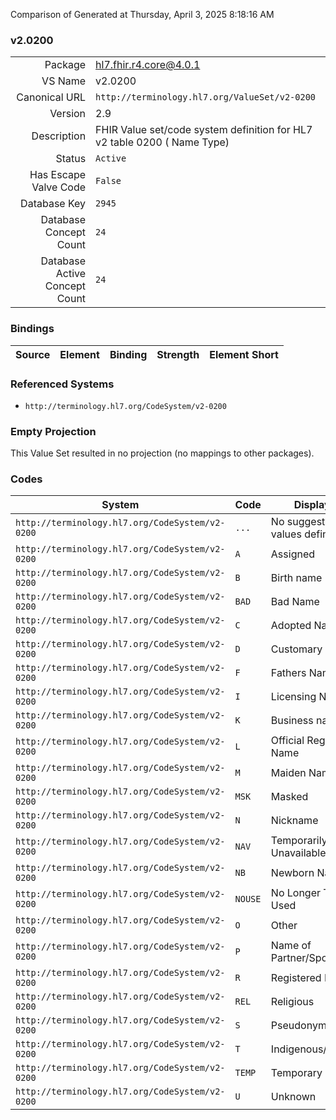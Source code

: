 Comparison of 
Generated at Thursday, April 3, 2025 8:18:16 AM

### v2.0200

|      |     |
| ---: | --- |
| Package | hl7.fhir.r4.core@4.0.1 |
| VS Name | v2.0200 |
| Canonical URL | `http://terminology.hl7.org/ValueSet/v2-0200` |
| Version | 2.9 |
| Description | FHIR Value set/code system definition for HL7 v2 table 0200 ( Name Type) |
| Status | `Active` |
| Has Escape Valve Code | `False` |
| Database Key | `2945` |
| Database Concept Count | `24` |
| Database Active Concept Count | `24` |
### Bindings

| Source | Element | Binding | Strength | Element Short |
| ------ | ------- | ------- | -------- | ------------- |

### Referenced Systems

* `http://terminology.hl7.org/CodeSystem/v2-0200`
### Empty Projection

This Value Set resulted in no projection (no mappings to other packages).

### Codes

| System | Code | Display |
| ------ | ---- | ------- |
| `http://terminology.hl7.org/CodeSystem/v2-0200` | `...` | No suggested values defined |
| `http://terminology.hl7.org/CodeSystem/v2-0200` | `A` | Assigned |
| `http://terminology.hl7.org/CodeSystem/v2-0200` | `B` | Birth name |
| `http://terminology.hl7.org/CodeSystem/v2-0200` | `BAD` | Bad Name |
| `http://terminology.hl7.org/CodeSystem/v2-0200` | `C` | Adopted Name |
| `http://terminology.hl7.org/CodeSystem/v2-0200` | `D` | Customary Name |
| `http://terminology.hl7.org/CodeSystem/v2-0200` | `F` | Fathers Name |
| `http://terminology.hl7.org/CodeSystem/v2-0200` | `I` | Licensing Name |
| `http://terminology.hl7.org/CodeSystem/v2-0200` | `K` | Business name |
| `http://terminology.hl7.org/CodeSystem/v2-0200` | `L` | Official Registry Name |
| `http://terminology.hl7.org/CodeSystem/v2-0200` | `M` | Maiden Name |
| `http://terminology.hl7.org/CodeSystem/v2-0200` | `MSK` | Masked |
| `http://terminology.hl7.org/CodeSystem/v2-0200` | `N` | Nickname |
| `http://terminology.hl7.org/CodeSystem/v2-0200` | `NAV` | Temporarily Unavailable |
| `http://terminology.hl7.org/CodeSystem/v2-0200` | `NB` | Newborn Name |
| `http://terminology.hl7.org/CodeSystem/v2-0200` | `NOUSE` | No Longer To Be Used |
| `http://terminology.hl7.org/CodeSystem/v2-0200` | `O` | Other |
| `http://terminology.hl7.org/CodeSystem/v2-0200` | `P` | Name of Partner/Spouse |
| `http://terminology.hl7.org/CodeSystem/v2-0200` | `R` | Registered Name |
| `http://terminology.hl7.org/CodeSystem/v2-0200` | `REL` | Religious |
| `http://terminology.hl7.org/CodeSystem/v2-0200` | `S` | Pseudonym |
| `http://terminology.hl7.org/CodeSystem/v2-0200` | `T` | Indigenous/Tribal |
| `http://terminology.hl7.org/CodeSystem/v2-0200` | `TEMP` | Temporary Name |
| `http://terminology.hl7.org/CodeSystem/v2-0200` | `U` | Unknown |
